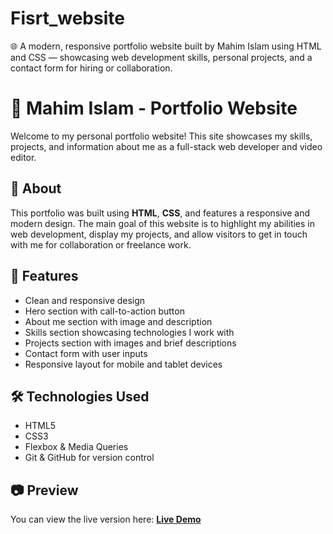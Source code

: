 # Fisrt_website
🌐 A modern, responsive portfolio website built by Mahim Islam using HTML and CSS — showcasing web development skills, personal projects, and a contact form for hiring or collaboration.

# 💼 Mahim Islam - Portfolio Website

Welcome to my personal portfolio website! This site showcases my skills, projects, and information about me as a full-stack web developer and video editor.

## 📌 About

This portfolio was built using **HTML**, **CSS**, and features a responsive and modern design. The main goal of this website is to highlight my abilities in web development, display my projects, and allow visitors to get in touch with me for collaboration or freelance work.

## 🧠 Features

- Clean and responsive design
- Hero section with call-to-action button
- About me section with image and description
- Skills section showcasing technologies I work with
- Projects section with images and brief descriptions
- Contact form with user inputs
- Responsive layout for mobile and tablet devices

## 🛠️ Technologies Used

- HTML5
- CSS3
- Flexbox & Media Queries
- Git & GitHub for version control

## 📷 Preview

You can view the live version here: **[Live Demo](https://your-github-username.github.io/your-repo-name)**  


